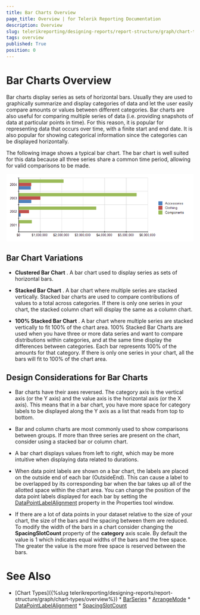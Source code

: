 ```yaml
---
title: Bar Charts Overview
page_title: Overview | for Telerik Reporting Documentation
description: Overview
slug: telerikreporting/designing-reports/report-structure/graph/chart-types/bar-charts/overview
tags: overview
published: True
position: 0
---
```


# Bar Charts Overview



Bar charts display series as sets of horizontal bars. Usually they are used to graphically summarize and display categories        of data and let the user easily compare amounts or values between different categories. Bar charts are also useful for comparing multiple        series of data (i.e. providing snapshots of data at particular points in time). For this reason, it is popular for representing data that        occurs over time, with a finite start and end date. It is also popular for showing categorical information since the categories can be        displayed horizontally.

The following image shows a typical bar chart. The bar chart is well suited for this data because all three series share a common time        period, allowing for valid comparisons to be made.  

  ![graph bars\Bar Chart](images/Graph/BarChart.png)

## Bar Chart Variations

* __Clustered Bar Chart__ . A bar chart used to display series as sets of horizontal bars.

* __Stacked Bar Chart__ . A bar chart where multiple series are stacked vertically.   				Stacked bar charts are used to compare contributions of values to a total across categories. If there is only    				one series in your chart, the stacked column chart will  display the same as a column chart.   				

* __100% Stacked Bar Chart__ . A bar chart where multiple series are stacked vertically to fit 100%   				of the chart area. 100% Stacked Bar Charts are used when you have three or more data series and want to compare distributions    				within categories, and at the same time display the differences between categories. Each bar represents 100% of the amounts    				for that category. If there is only one series in your chart, all the bars will fit to 100% of the chart area.   			

## Design Considerations for Bar Charts

* Bar charts have their axes reversed. The category axis is the vertical axis (or the Y axis)          		and the value axis is the horizontal axis (or the X axis). This means that in a bar chart, you have more space          		for category labels to be displayed along the Y axis as a list that reads from top to bottom.

* Bar and column charts are most commonly used to show comparisons between groups. If more than          		three series are present on the chart, consider using a stacked bar or column chart.

* A bar chart displays values from left to right, which may be more intuitive when displaying data          		related to durations.

* When data point labels are shown on a bar chart, the labels are placed on the outside end of each bar (OutsideEnd).         		This can cause a label to be overlapped by its corresponding bar when the bar takes up all of the allotted space within the chart area. You can change the position          		of the data point labels displayed for each bar by setting the  [DataPointLabelAlignment](/reporting/api/Telerik.Reporting.BarSeries#Telerik_Reporting_BarSeries_DataPointLabelAlignment)  property in the Properties tool window.

* If there are a lot of data points in your dataset relative to the size of your chart, the size of the bars         		and the spacing between them are reduced. To modify the width of the bars in a chart consider changing the 				__SpacingSlotCount__  property of the __category__  axis scale. By default the          		value is 1 which indicates equal widths of the bars and the free space. The greater the value is the more free space  				is reserved between the bars.

# See Also


 * [Chart Types]({%slug telerikreporting/designing-reports/report-structure/graph/chart-types/overview%}) * [BarSeries](/reporting/api/Telerik.Reporting.BarSeries)  * [ArrangeMode](/reporting/api/Telerik.Reporting.GraphSeries2D#Telerik_Reporting_GraphSeries2D_ArrangeMode)  * [DataPointLabelAlignment](/reporting/api/Telerik.Reporting.BarSeries#Telerik_Reporting_BarSeries_DataPointLabelAlignment)  * [SpacingSlotCount](/reporting/api/Telerik.Reporting.Scale#Telerik_Reporting_Scale_SpacingSlotCount) 
